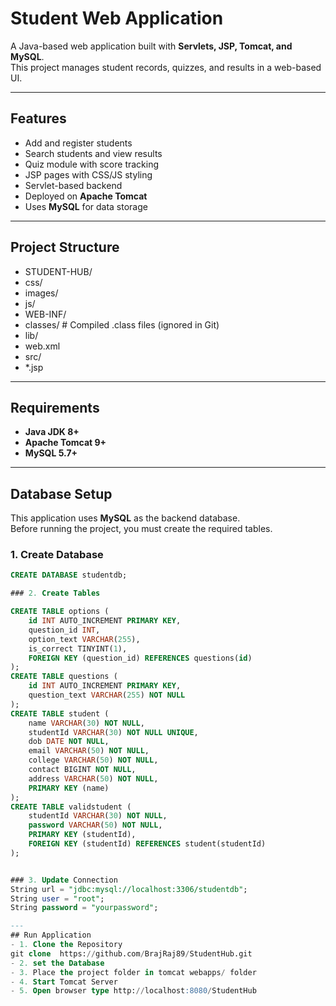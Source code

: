 # Student Web Application
A  Java-based web application built with **Servlets, JSP, Tomcat, and MySQL**.  
This project manages student records, quizzes, and results in a web-based UI.

---
## Features
- Add and register students
- Search students and view results
- Quiz module with score tracking
- JSP pages with CSS/JS styling
- Servlet-based backend
- Deployed on **Apache Tomcat**
- Uses **MySQL** for data storage

---
##  Project Structure
- STUDENT-HUB/ 
- css/    
- images/
- js/ 
- WEB-INF/ 
- classes/ # Compiled .class files (ignored in Git)<br>
- lib/
- web.xml  
- src/ 
- *.jsp 
---
##  Requirements
- **Java JDK 8+**
- **Apache Tomcat 9+**
- **MySQL 5.7+**

---
##  Database Setup

This application uses **MySQL** as the backend database.  
Before running the project, you must create the required tables.

### 1. Create Database
```sql
CREATE DATABASE studentdb;

### 2. Create Tables

CREATE TABLE options (
    id INT AUTO_INCREMENT PRIMARY KEY,
    question_id INT,
    option_text VARCHAR(255),
    is_correct TINYINT(1),
    FOREIGN KEY (question_id) REFERENCES questions(id)
);
CREATE TABLE questions (
    id INT AUTO_INCREMENT PRIMARY KEY,
    question_text VARCHAR(255) NOT NULL
);
CREATE TABLE student (
    name VARCHAR(30) NOT NULL,
    studentId VARCHAR(30) NOT NULL UNIQUE,
    dob DATE NOT NULL,
    email VARCHAR(50) NOT NULL,
    college VARCHAR(50) NOT NULL,
    contact BIGINT NOT NULL,
    address VARCHAR(50) NOT NULL,
    PRIMARY KEY (name)
);
CREATE TABLE validstudent (
    studentId VARCHAR(30) NOT NULL,
    password VARCHAR(50) NOT NULL,
    PRIMARY KEY (studentId),
    FOREIGN KEY (studentId) REFERENCES student(studentId)
);


### 3. Update Connection
String url = "jdbc:mysql://localhost:3306/studentdb";
String user = "root";
String password = "yourpassword";

---
## Run Application
- 1. Clone the Repository
git clone  https://github.com/BrajRaj89/StudentHub.git
- 2. set the Database
- 3. Place the project folder in tomcat webapps/ folder
- 4. Start Tomcat Server
- 5. Open browser type http://localhost:8080/StudentHub


